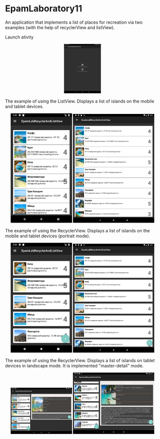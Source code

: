 # EpamLaboratory11
<p>An application that implements a list of places for recreation via two examples (with the help of recyclerView and listView).</p>
<p> Launch ativity </p>
<p align="center">
  <img padding="24px" src="https://github.com/natalliarad/EpamLaboratory11/blob/master/Screenshot_1524578870.png" width="120"/>
</p>
<p>The example of using the ListView. Displays a list of islands on the mobile and tablet devices.</p>
<p align="center">
  <img padding="24px" src="https://github.com/natalliarad/EpamLaboratory11/blob/master/listView_mobile.png" width="200"/>
  <img padding="24px" src="https://github.com/natalliarad/EpamLaboratory11/blob/master/listView_tablet.png" width="265"/>
</p>
<p>The example of using the RecyclerView. Displays a list of islands on the mobile and tablet devices (portrait mode).</p>
<p align="center">
  <img padding="24px" src="https://github.com/natalliarad/EpamLaboratory11/blob/master/recycler_mobile.png" width="200"/>
  <img padding="24px" src="https://github.com/natalliarad/EpamLaboratory11/blob/master/recycler_tablet.png" width="265"/>
</p>
<p>The example of using the RecyclerView. Displays a list of islands on tablet devices in landscape mode. It is implemented "master-detail" mode.</p>
<p align="center">
  <img padding="24px" src="https://github.com/natalliarad/EpamLaboratory11/blob/master/recycler_detail_tablet_1.png" width="200"/>
  <img padding="24px" src="https://github.com/natalliarad/EpamLaboratory11/blob/master/recycler_detail_tablet_2.png" width="265"/>
</p>
